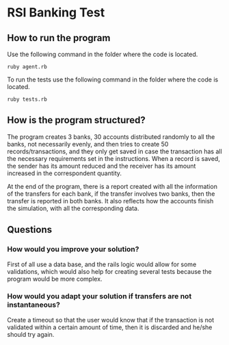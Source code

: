 # RSI Banking Test

## How to run the program

Use the following command in the folder where the code is located.

```console
ruby agent.rb
```

To run the tests use the following command in the folder where the code is located.

```console
ruby tests.rb
```

## How is the program structured?

The program creates 3 banks, 30 accounts distributed randomly to all the banks, not necessarily evenly, and then tries to create 50
records/transactions, and they only get saved in case the transaction has all the necessary requirements set in the instructions.
When a record is saved, the sender has its amount reduced and the receiver has its amount increased in the correspondent quantity.

At the end of the program, there is a report created with all the information of the transfers for each bank, if the transfer involves 
two banks, then the transfer is reported in both banks. It also reflects how the accounts finish the simulation, with all the corresponding data.

## Questions

### How would you improve your solution?
First of all use a data base, and the rails logic would allow for some validations, which would also help for creating several tests because 
the program would be more complex.

### How would you adapt your solution if transfers are not instantaneous?
Create a timeout so that the user would know that if the transaction is not validated within a certain amount of time, then it is discarded and
he/she should try again.
